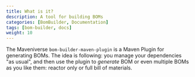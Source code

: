 ```yaml
---
title: What is it?
description: A tool for building BOMs
categories: [BomBuilder, Documentation]
tags: [bom-builder, docs]
weight: 10
---
```


The Maveniverse `bom-builder-maven-plugin` is a Maven Plugin for generating BOMs. The idea is following: you manage your dependencies
"as usual", and then use the plugin to _generate_ BOM or even multiple BOMs as you like them: reactor only or full bill
of materials.
